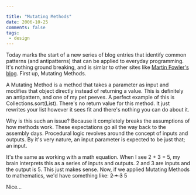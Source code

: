 ```yaml
---

title: "Mutating Methods"
date: 2006-10-25
comments: false
tags:
 - design
---
```


Today marks the start of a new series of blog entries that identify common patterns (and antipatterns) that can be applied to everyday programming. It's nothing ground breaking, and is simlar to other sites like [Martin Fowler's blog](http://www.martinfowler.com/bliki/). First up, Mutating Methods.



A Mutating Method is a method that takes a parameter as input and modifies that object directly instead of returning a value. This is definitely an antipattern, and one of my pet peeves. A perfect example of this is Collections.sort(List). There's no return value for this method. It just rewrites your list however it sees fit and there's nothing you can do about it.



Why is this such an issue? Because it completely breaks the assumptions of how methods work. These expectations go all the way back to the assembly days. Procedural logic revolves around the concept of inputs and outputs. By it's very nature, an input parameter is expected to be just that; an input.



It's the same as working with a math equation. When I see 2 + 3 = 5, my brain interprets this as a series of inputs and outputs. 2 and 3 are inputs and the output is 5. This just makes sense. Now, if we applied Mutating Methods to mathematics, we'd have something like: ~~2 + 3~~ 5



Nice...
